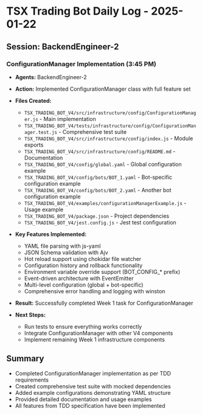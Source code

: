 # TSX Trading Bot Daily Log - 2025-01-22

## Session: BackendEngineer-2

### ConfigurationManager Implementation (3:45 PM)
- **Agents:** BackendEngineer-2
- **Action:** Implemented ConfigurationManager class with full feature set
- **Files Created:**
  - `TSX_TRADING_BOT_V4/src/infrastructure/config/ConfigurationManager.js` - Main implementation
  - `TSX_TRADING_BOT_V4/tests/infrastructure/config/ConfigurationManager.test.js` - Comprehensive test suite
  - `TSX_TRADING_BOT_V4/src/infrastructure/config/index.js` - Module exports
  - `TSX_TRADING_BOT_V4/src/infrastructure/config/README.md` - Documentation
  - `TSX_TRADING_BOT_V4/config/global.yaml` - Global configuration example
  - `TSX_TRADING_BOT_V4/config/bots/BOT_1.yaml` - Bot-specific configuration example
  - `TSX_TRADING_BOT_V4/config/bots/BOT_2.yaml` - Another bot configuration example
  - `TSX_TRADING_BOT_V4/examples/configurationManagerExample.js` - Usage example
  - `TSX_TRADING_BOT_V4/package.json` - Project dependencies
  - `TSX_TRADING_BOT_V4/jest.config.js` - Jest test configuration

- **Key Features Implemented:**
  - YAML file parsing with js-yaml
  - JSON Schema validation with Ajv
  - Hot reload support using chokidar file watcher
  - Configuration history and rollback functionality
  - Environment variable override support (BOT_CONFIG_* prefix)
  - Event-driven architecture with EventEmitter
  - Multi-level configuration (global + bot-specific)
  - Comprehensive error handling and logging with winston

- **Result:** Successfully completed Week 1 task for ConfigurationManager
- **Next Steps:** 
  - Run tests to ensure everything works correctly
  - Integrate ConfigurationManager with other V4 components
  - Implement remaining Week 1 infrastructure components

## Summary
- Completed ConfigurationManager implementation as per TDD requirements
- Created comprehensive test suite with mocked dependencies
- Added example configurations demonstrating YAML structure
- Provided detailed documentation and usage examples
- All features from TDD specification have been implemented